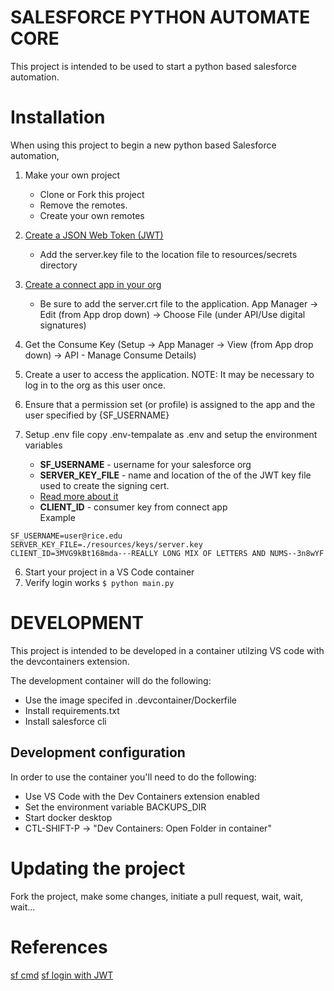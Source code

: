 # SALESFORCE PYTHON AUTOMATE CORE
This project is intended to be used to start a python based salesforce automation.  

# Installation
When using this project to begin a new python based Salesforce automation, 

1. Make your own project
    - Clone or Fork this project  
    - Remove the remotes.  
    - Create your own remotes  

2. [Create a JSON Web Token (JWT)](https://developer.salesforce.com/docs/atlas.en-us.sfdx_dev.meta/sfdx_dev/sfdx_dev_auth_key_and_cert.htm)  
    - Add the server.key file to the location file to resources/secrets directory
3. [Create a connect app in your org](https://developer.salesforce.com/docs/atlas.en-us.sfdx_dev.meta/sfdx_dev/sfdx_dev_auth_connected_app.htm)
    - Be sure to add the server.crt file to the application.  App Manager -> Edit (from App drop down) -> Choose File (under API/Use digital signatures)
4. Get the Consume Key (Setup -> App Manager -> View (from App drop down) -> API - Manage Consume Details)
5. Create a user to access the application.  NOTE: It may be necessary to log in to the org as this user once.
5. Ensure that a permission set (or profile) is assigned to the app and the user specified by {SF_USERNAME}
6. Setup .env file
copy .env-tempalate as .env and setup the environment variables
    - **SF_USERNAME** - username for your salesforce org  
    - **SERVER_KEY_FILE** - name and location of the of the JWT key file used to create the signing cert.  
    - [Read more about it](https://developer.salesforce.com/docs/atlas.en-us.sfdx_dev.meta/sfdx_dev/sfdx_dev_auth_key_and_cert.htm)  
    - **CLIENT_ID** - consumer key from connect app  
Example
```
SF_USERNAME=user@rice.edu
SERVER_KEY_FILE=./resources/keys/server.key
CLIENT_ID=3MVG9kBt168mda---REALLY LONG MIX OF LETTERS AND NUMS--3n8wYF
```
6. Start your project in a VS Code container
7. Verify login works
`$ python main.py`

# DEVELOPMENT
This project is intended to be developed in a container utilzing VS code with the devcontainers extension.

The development container will do the following:
- Use the image specifed in .devcontainer/Dockerfile
- Install requirements.txt
- Install salesforce cli

## Development configuration
In order to use the container you'll need to do the following:
- Use VS Code with the Dev Containers extension enabled
- Set the environment variable BACKUPS_DIR
- Start docker desktop
- CTL-SHIFT-P -> "Dev Containers: Open Folder in container"

# Updating the project
Fork the project, make some changes, initiate a pull request, wait, wait, wait...

# References
  [sf cmd](https://developer.salesforce.com/docs/atlas.en-us.sfdx_cli_reference.meta/sfdx_cli_reference/cli_reference_unified.htm)
  [sf login with JWT](https://developer.salesforce.com/docs/atlas.en-us.sfdx_cli_reference.meta/sfdx_cli_reference/cli_reference_org_commands_unified.htm#cli_reference_org_login_jwt_unified)